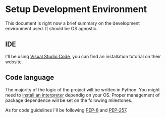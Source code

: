 # Setup Development Environment

This document is right now a brief summary on the development environment used. It should be OS agnostic.
## IDE

I'll be using [Visual Studio Code](https://code.visualstudio.com/), you can find an installation tutorial on their website.

## Code language

The majority of the logic of the project will be written in Python.
You might need to [install an interpreter](https://www.python.org/downloads/) dependig on your OS.
Proper management of package dependence will be set on the following milestones.

As for code guidelines I'll be following [PEP-8](https://peps.python.org/pep-0008/) and [PEP-257](https://peps.python.org/pep-0257/).
